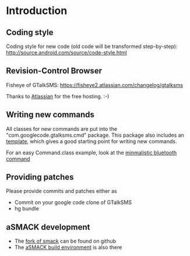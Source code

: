 # Introduction #

## Coding style ##
Coding style for new code (old code will be transformed step-by-step): http://source.android.com/source/code-style.html

## Revision-Control Browser ##
Fisheye of GTalkSMS: https://fisheye2.atlassian.com/changelog/gtalksms

Thanks to [Atlassian](http://www.atlassian.com/) for the free hosting. :-)

## Writing new commands ##

All classes for new commands are put into the "com.googlecode.gtalksms.cmd" package. This package also includes an [template](http://code.google.com/p/gtalksms/source/browse/src/com/googlecode/gtalksms/cmd/CommandTemplate.java), which gives a good starting point for writing new commands.

For an easy Command.class example, look at the [minmalistic bluetooth command](http://code.google.com/p/gtalksms/source/browse/src/com/googlecode/gtalksms/cmd/BluetoothCmd.java?spec=svndace095106d0eeffdaf4c337c57630d77c6b22f6&r=dace095106d0eeffdaf4c337c57630d77c6b22f6)

## Providing patches ##
Please provide commits and patches either as
  * Commit on your google code clone of GTalkSMS
  * hg bundle

## aSMACK development ##
  * The [fork of smack](https://github.com/Flowdalic/smack) can be found on github
  * The [aSMACK build environment](https://github.com/Flowdalic/asmack) is also there
